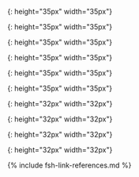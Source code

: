 

<!-- Gravity Confluence  -->
[Patient Stories]: https://confluence.hl7.org/display/GRAV/Patient+Stories
[Gravity Confluence Technology Pages]: https://confluence.hl7.org/display/GRAV/Technical+Workstream+Dashboard
[Gravity Project]:  https://confluence.hl7.org/display/GRAV/The+Gravity+Project

<!-- # Other IGs -->
[US Core Implementation Guide]: https://www.hl7.org/fhir/us/core/
[HL7 Structured Data Capture IG]: https://hl7.org/fhir/uv/sdc/STU3/extraction.html#structuremap-based-extraction
[Bulk Data exchange IG]: https://hl7.org/fhir/uv/bulkdata/

<!--# Technical IG Content -->
[SDOHCC Observation Screening Response]: StructureDefinition-SDOHCC-ObservationScreeningResponse.html
[SDOHCC Observation Assessment]: StructureDefinition-SDOHCC-ObservationAssessment.html
[SDOHCC ServiceRequest]: StructureDefinition-SDOHCC-ServiceRequest.html
[SDOHCC Task For Referral Management]: StructureDefinition-SDOHCC-TaskForReferralManagement.html
[SDOHCC Service Request]: StructureDefinition-SDOHCC-ServiceRequest.html
[SDOHCC Goal]: StructureDefinition-SDOHCC-Goal.html
[SDOHCC Procedure]: StructureDefinition-SDOHCC-Procedure.html
[SDOHCC Condition]: StructureDefinition-SDOHCC-Condition.html
[SDOHCC Consent]: StructureDefinition-SDOHCC-Consent.html
[SDOHCC ValueSet SDOH Category]: ValueSet-SDOHCC-ValueSetSDOHCategory.html

[QuestionnaireResponse]: https://hl7.org/fhir/R4B/questionnaireresponse.html
[Questionnaire]: https://hl7.org/fhir/R4B/questionnaire.html

<!--# SDC -->
[SDC QuestionnaireResponse]: https://hl7.org/fhir/us/sdc/sdc-questionnaireresponse.html
[SDC FHIR Questionnaire]: https://hl7.org/fhir/us/sdc/sdc-questionnaire.html
[StructureMap]: https://www.hl7.org/fhir/structuremap.html
[Timing]: https://www.hl7.org/fhir/datatypes.html#timing

<!--# Document Sections -->
[Referral Workflow]: referral_workflow.html
[Patient Workflow]: referral_workflow.html#patientworkflow
[Assessment Instrument Support]: assessment_instrument_support.html
[Observations]: {{site.data.fhir.path}}observation.html
[Conditions]: {{site.data.fhir.path}}condition.html
[StructureMap]: {{site.data.fhir.path}}structuremap.html
[FHIR Mapping Language]: {{site.data.fhir.path}}mapping-language.html
[Exchange Workflow]: referral_workflow.html
[Capability Statements]: artifacts.html#capability-statements
[SDOHCC Task For Referral Management]: StructureDefinition-SDOHCC-TaskForReferralManagement.html
[SDOHCC ServiceRequest]: StructureDefinition-SDOHCC-ServiceRequest.html
[Gravity Project]:  https://confluence.hl7.org/display/GRAV/The+Gravity+Project
[US Core Implementation Guide]: https://www.hl7.org/fhir/us/core/
[Gravity Confluence Technology Pages]: https://confluence.hl7.org/display/GRAV/Technical+Workstream+Dashboard
[SDOHCCObservationAssessment]: StructureDefinition-SDOHCC-ObservationAssessment.html
[SDOH Clinical Care ImplementationGuide Resource]: ImplementationGuide-hl7.fhir.us.sdoh-clinicalcare.html
[Data Modeling Framework]: sdoh_clinical_care_scope.html#data-modeling-framework
[Checking Task Status]: checking_task_status.html
[Privacy and Security]: privacy_and_security.html
[VSAC]: https://vsac.nlm.nih.gov/
[Patient Coordination Workflow]: referral_workflow.html#patient-coordination-workflow
[Indirect Referral]: referral_workflow.html#indirect-referral-with-direct-cbo
[Indirect Referral Light]: referral_workflow.html#indirect-referral-with-direct-light-cbo
[Direct Referral]: referral_workflow.html#direct-referral
[Direct Referral Light]: referral_workflow.html#direct-referral-light
[Referral Workflow]: referral_workflow.html
[Assessment Instrument Support]: assessment_instrument_support.html
[Connecting Applications with API Data Sources]: connecting_applications_with_api_data_sources.html
[SDOHCC Observation Response Hunger Vital Sign Question 3 Example]: Observation-SDOHCC-ObservationResponseHungerVitalSignQuestion3Example.html
[Assessment Instrument Spreadsheet Guidance]: broken.html
[Social Determinants of Health Screening Assessments And Questions]: broken.html
[Social Determinants of Health Screening Assessments Questions]: broken.html
[Social Determinants of Health Screening Questions]: broken.html
[Social Determinants of Health Screening Assessments Answers]: broken.html

<!--# Icons -->
[patienticon]: ./Patient.png
{: height="35px" width="35px"}

[providericon]: Provider.png
{: height="35px" width="35px"}

[cboicon]: CBO.png
{: height="35px" width="35px"}

[ccicon]: CC.png
{: height="35px" width="35px"}

[cpicon]: CoordinationPlatform.png
{: height="35px" width="35px"}

[ehricon]: EHR.png
{: height="35px" width="35px"}

[fhiricon]: fhir-32.png
{: height="32px" width="32px"}

[fhirserver]: FHIRServer.png
{: height="32px" width="32px"}

[fhirapplication]: FHIRApplication.png
{: height="32px" width="32px"}

[patientapp]: PatientApplication.png
{: height="32px" width="32px"}

{% include fsh-link-references.md %}
